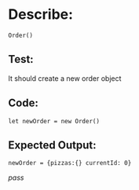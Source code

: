 # Describe:
`Order()`

## Test:
It should create a new order object

## Code:
`let newOrder = new Order()`

## Expected Output:
`newOrder = {pizzas:{} currentId: 0}`

*pass*

